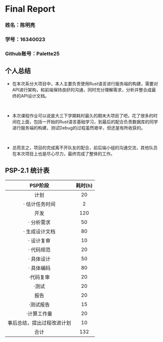 # Final Report


### 姓名：陈明亮

### 学号：16340023

### Github账号：Palette25



## 个人总结

* 在本次系分大项目中，本人主要负责使用Rust语言进行服务端的构建，需要对API进行架构，和前端保持良好的沟通，同时充分理解需求，分析并整合成最终的API设计文档。

  ​


* 本次课程作业可以说是大三下学期耗时最久的期末大项目了吧，花了很多的时间在上面，包括一开始的Rust语言基础学习，到最后的配合负责数据库的同学进行服务端的构建，测试Debug的过程虽然艰辛，但还是有所收获的。

  ​

* 总而言之，项目的完成离不开队友的配合，前后端小组的沟通交流，其他队员在本次项目上也是尽心尽力，最终完成了整体的工作。



## PSP-2.1 统计表

|    PSP阶段     | 耗时(h) |
| :------------: | :-----: |
|      计划      | 20 |
| · 估计任务时间 | 2 |
|      开发      | 120 |
|   · 分析需求   | 50 |
| · 生成设计文档 | 80 |
|   · 设计复审   | 10 |
|   · 代码规范   | 20 |
|   · 具体设计   | 50 |
|   · 具体编码   | 80 |
| ·代码复审 | 20 |
| ·测试 | 20 |
| 报告 | 20 |
| ·测试报告 | 15 |
| ·计算工作量 | 20 |
| 事后总结，提出过程改进计划 | 10 |
| 合计 | 132 |
